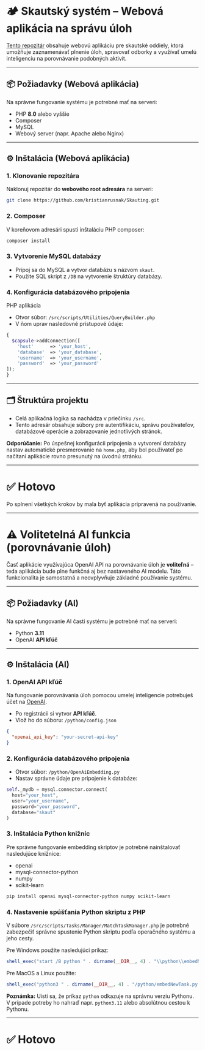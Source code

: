 # 🏕 Skautský systém – Webová aplikácia na správu úloh

[Tento repozitár](https://github.com/kristianrusnak/Skauting) obsahuje webovú aplikáciu pre skautské oddiely, ktorá umožňuje zaznamenávať plnenie úloh, spravovať odborky a využívať umelú inteligenciu na porovnávanie podobných aktivít.

---

## 📦 Požiadavky (Webová aplikácia)

Na správne fungovanie systému je potrebné mať na serveri:

- PHP **8.0** alebo vyššie  
- Composer
- MySQL  
- Webový server (napr. Apache alebo Nginx)

---

## ⚙️ Inštalácia (Webová aplikácia)

### 1. Klonovanie repozitára

Naklonuj repozitár do **webového root adresára** na serveri:

```bash
git clone https://github.com/kristianrusnak/Skauting.git
```

### 2. Composer

V koreňovom adresári spusti inštaláciu PHP composer:

```bash
composer install
```

### 3. Vytvorenie MySQL databázy

- Pripoj sa do MySQL a vytvor databázu s názvom `skaut`.
- Použite SQL skript z `/DB` na vytvorenie štruktúry databázy.

### 4. Konfigurácia databázového pripojenia

PHP aplikácia
- Otvor súbor: `/src/scripts/Utilities/QueryBuilder.php`
- V ňom uprav nasledovné prístupové údaje:
```php
{
  $capsule->addConnection([
    'host'      => 'your_host',
    'database'  => 'your_database',
    'username'  => 'your_username',
    'password'  => 'your_password'
]);
}
```

---

## 🗂 Štruktúra projektu

- Celá aplikačná logika sa nachádza v priečinku `/src`.
- Tento adresár obsahuje súbory pre autentifikáciu, správu používateľov, databázové operácie a zobrazovanie jednotlivých stránok.

**Odporúčanie:** Po úspešnej konfigurácii pripojenia a vytvorení databázy nastav automatické presmerovanie na `home.php`, aby bol používateľ po načítaní aplikácie rovno presunutý na úvodnú stránku.

---

# ✅ Hotovo

Po splnení všetkých krokov by mala byť aplikácia pripravená na používanie.

---
# ⚠️ Volitetelná AI funkcia (porovnávanie úloh)

Časť aplikácie využívajúca OpenAI API na porovnávanie úloh je **voliteľná** – teda aplikácia bude plne funkčná aj bez nastaveného AI modelu. Táto funkcionalita je samostatná a neovplyvňuje základné používanie systému.

---

## 📦 Požiadavky (AI)

Na správne fungovanie AI časti systému je potrebné mať na serveri:

- Python **3.11**
- OpenAI **API kľúč**

---

## ⚙️ Inštalácia (AI)

### 1. OpenAI API kľúč

Na fungovanie porovnávania úloh pomocou umelej inteligencie potrebuješ účet na [OpenAI](https://platform.openai.com/).

- Po registrácii si vytvor **API kľúč**.
- Vlož ho do súboru: `/python/config.json`

```json
{
  "openai_api_key": "your-secret-api-key"
}
```

### 2. Konfigurácia databázového pripojenia

- Otvor súbor: `/python/OpenAiEmbedding.py`
- Nastav správne údaje pre pripojenie k databáze:

```python
self._mydb = mysql.connector.connect(
  host="your_host",
  user="your_username",
  password="your_password",
  database="skaut"
)
```

### 3. Inštalácia Python knižníc

Pre správne fungovanie embedding skriptov je potrebné nainštalovať nasledujúce knižnice:

- openai
- mysql-connector-python
- numpy
- scikit-learn

```bash
pip install openai mysql-connector-python numpy scikit-learn
```

### 4. Nastavenie spúšťania Python skriptu z PHP

V súbore `/src/scripts/Tasks/Manager/MatchTaskManager.php` je potrebné zabezpečiť správne spustenie Python skriptu podľa operačného systému a jeho cesty.

Pre Windows použite nasledujúci príkaz:
```php
shell_exec("start /B python " . dirname(__DIR__, 4) . "\\python\\embedNewTask.py " . escapeshellarg($task_id) . " " . escapeshellarg($text) . " > NUL 2>&1");
```

Pre MacOS a Linux použite:
```php
shell_exec("python3 " . dirname(__DIR__, 4) . "/python/embedNewTask.py " . escapeshellarg($task_id) . " " . escapeshellarg($text) . " > /dev/null 2>&1 &");
```

**Poznámka:** Uisti sa, že príkaz `python` odkazuje na správnu verziu Pythonu. V prípade potreby ho nahraď napr. `python3.11` alebo absolútnou cestou k Pythonu.

---

# ✅ Hotovo